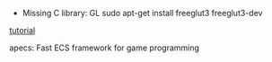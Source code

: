 * Missing C library: GL
sudo apt-get install freeglut3 freeglut3-dev

[tutorial](http://andrew.gibiansky.com/blog/haskell/haskell-gloss/)

apecs: Fast ECS framework for game programming